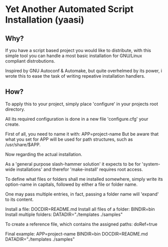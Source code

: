 Yet Another Automated Script Installation (yaasi)
=================================================

Why?
----

If you have a script based project you would like to distribute, 
with this simple tool you can handle a most basic installation for GNU/Linux compliant distrobutions.

Inspired by GNU Autoconf & Automake, but quite overhelmed by its power, 
i wrote this to ease the task of writing repeative installation handlers.


How?
----

To apply this to your project, simply place 'configure' in your projects root directory.

All its required configuration is done in a new file 'configure.cfg' your create.

First of all, you need to name it with:
	APP=project-name
But be aware that what you set for APP will be used for path structures, such as /usr/share/$APP.

Now regarding the actual installation.

As a 'general purpose slash-hammer solution' it expects to be for 'system-wide installations' 
and therefor 'make-install' requires root access.

To define what files or folders shall me installed somewhere, simply write its option-name in capitals,
followed by either a file or folder name.

One may pass multiple entries, in fact, passing a folder name will 'expand' to its content.

Install a file:
	DOCDIR=README.md
Install all files of a folder:
	BINDIR=bin
Install multiple folders:
	DATADIR="./templates ./samples"


To create a reference file, which contains the assigned paths:
	doRef=true




Final example:
	APP=project-name
	BINDIR=bin
	DOCDIR=README.md
	DATADIR="./templates ./samples"
 
